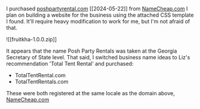 I purchased [poshpartyrental.com](http://poshpartyrental.com) [[2024-05-22]] from [NameCheap.com](https://namecheap.com)
I plan on building a website for the business using the attached CSS template I found.  It'll require heavy modification to work for me, but I'm not afraid of that.

![[fruitkha-1.0.0.zip]]


It appears that the name Posh Party Rentals was taken at the Georgia Secretary of State level.  That said, I switched business name ideas to Liz's recommendation 'Total Tent Rental' and purchased:
- TotalTentRental.com
- TotalTentRentals.com

These were both registered at the same locale as the domain above, [NameCheap.com](https://namecheap.com)
